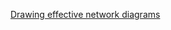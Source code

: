 


[Drawing effective network diagrams](https://www.auvik.com/media/blog/effective-network-diagrams/)